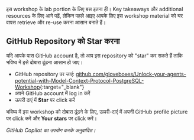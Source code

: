 इस workshop के lab portion के लिए बस इतना ही। Key takeaways और additional resources के लिए आगे पढ़ें, लेकिन पहले आइए आपके लिए इस workshop material को घर वापस retrieve और re-use करना आसान बनाते हैं।

## GitHub Repository को Star करना

यदि आपके पास GitHub account है, तो आप इस repository को "star" कर सकते हैं ताकि भविष्य में इसे दोबारा ढूंढना आसान हो जाए।

* GitHub repository पर जाएं: [github.com/gloveboxes/Unlock-your-agents-potential-with-Model-Context-Protocol-PostgreSQL-Workshop](https://github.com/gloveboxes/Unlock-your-agents-potential-with-Model-Context-Protocol-PostgreSQL-Workshop){:target="_blank"}
* अपने GitHub account में log in करें
* ऊपरी दाएं में **Star** पर click करें

भविष्य में इस workshop को दोबारा ढूंढने के लिए, ऊपरी-दाएं में अपनी GitHub profile picture पर click करें और **Your stars** पर click करें।

*GitHub Copilot का उपयोग करके अनुवादित।*
